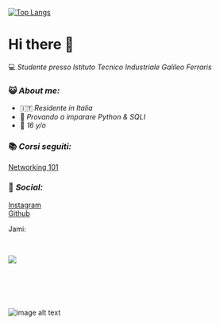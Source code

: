 [![Top Langs](https://github-readme-stats.vercel.app/api/top-langs/?username=SamueleAmato)](https://github.com/SamueleAmato/github-readme-stats)
# Hi there 👋
💻 _Studente presso Istituto Tecnico Industriale Galileo Ferraris_
### 😺 _About me:_ 
* 🇮🇹 _Residente in Italia_
* 🐍 _Provando a imparare Python & SQLI_
* 🎂 _16 y/o_

### 📚 _Corsi seguiti:_
[Networking 101](https://www.udemy.com/course/networking-101-corso-di-reti-da-zero/)

### 📱 _Social:_
[Instagram](https://instagram.com/katz.py/)<br />
[Github](https://github.com/redKatz/)<br />

Jami:

<br />

![](https://i.ibb.co/hmCkY1m/Screenshot-20220724-192852.png)

<br>

### ⠀
![image alt text](https://i.ibb.co/D1Bbb7v/Untitled.png)
